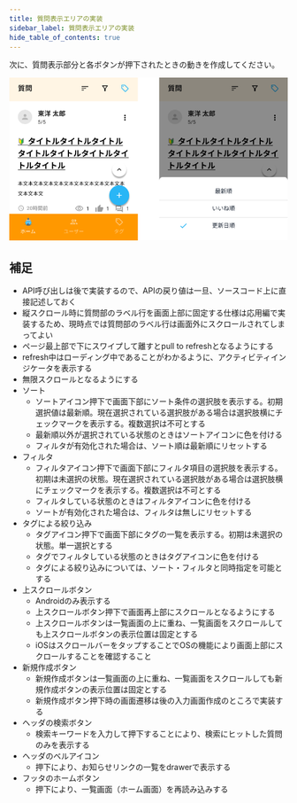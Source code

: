 ```yaml
---
title: 質問表示エリアの実装
sidebar_label: 質問表示エリアの実装
hide_table_of_contents: true
---
```


次に、質問表示部分と各ボタンが押下されたときの動きを作成してください。

![質問表示エリア](screen-home-question.png)

## 補足

- API呼び出しは後で実装するので、APIの戻り値は一旦、ソースコード上に直接記述しておく
- 縦スクロール時に質問部のラベル行を画面上部に固定する仕様は応用編で実装するため、現時点では質問部のラベル行は画面外にスクロールされてしまってよい
- ページ最上部で下にスワイプして離すとpull to refreshとなるようにする
- refresh中はローディング中であることがわかるように、アクティビティインジケータを表示する
- 無限スクロールとなるようにする
- ソート
  - ソートアイコン押下で画面下部にソート条件の選択肢を表示する。初期選択値は最新順。現在選択されている選択肢がある場合は選択肢横にチェックマークを表示する。複数選択は不可とする
  - 最新順以外が選択されている状態のときはソートアイコンに色を付ける
  - フィルタが有効化された場合は、ソート順は最新順にリセットする
- フィルタ
  - フィルタアイコン押下で画面下部にフィルタ項目の選択肢を表示する。初期は未選択の状態。現在選択されている選択肢がある場合は選択肢横にチェックマークを表示する。複数選択は不可とする
  - フィルタしている状態のときはフィルタアイコンに色を付ける
  - ソートが有効化された場合は、フィルタは無しにリセットする
- タグによる絞り込み
  - タグアイコン押下で画面下部にタグの一覧を表示する。初期は未選択の状態。単一選択とする
  - タグでフィルタしている状態のときはタグアイコンに色を付ける
  - タグによる絞り込みについては、ソート・フィルタと同時指定を可能とする
- 上スクロールボタン
  - Androidのみ表示する
  - 上スクロールボタン押下で画面再上部にスクロールとなるようにする
  - 上スクロールボタンは一覧画面の上に重ね、一覧画面をスクロールしても上スクロールボタンの表示位置は固定とする
  - iOSはスクロールバーをタップすることでOSの機能により画面上部にスクロールすることを確認すること
- 新規作成ボタン
  - 新規作成ボタンは一覧画面の上に重ね、一覧画面をスクロールしても新規作成ボタンの表示位置は固定とする
  - 新規作成ボタン押下時の画面遷移は後の入力画面作成のところで実装する
- ヘッダの検索ボタン
  - 検索キーワードを入力して押下することにより、検索にヒットした質問のみを表示する
- ヘッダのベルアイコン
  - 押下により、お知らせリンクの一覧をdrawerで表示する
- フッタのホームボタン
  - 押下により、一覧画面（ホーム画面）を再読み込みする
